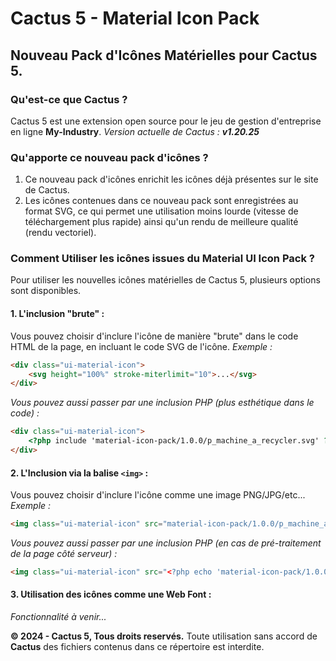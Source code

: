 # Cactus 5 - Material Icon Pack

## Nouveau Pack d'Icônes Matérielles pour Cactus 5.

### Qu'est-ce que Cactus ?
Cactus 5 est une extension open source pour le jeu de gestion d'entreprise en ligne **My-Industry**.
_Version actuelle de Cactus : **v1.20.25**_

### Qu'apporte ce nouveau pack d'icônes ?
1. Ce nouveau pack d'icônes enrichit les icônes déjà présentes sur le site de Cactus.
2. Les icônes contenues dans ce nouveau pack sont enregistrées au format SVG, ce qui permet une utilisation moins lourde (vitesse de téléchargement plus rapide) ainsi qu'un rendu de meilleure qualité (rendu vectoriel).

### Comment Utiliser les icônes issues du Material UI Icon Pack ?
Pour utiliser les nouvelles icônes matérielles de Cactus 5, plusieurs options sont disponibles.

#### 1. L'inclusion "brute" :
Vous pouvez choisir d'inclure l'icône de manière "brute" dans le code HTML de la page, en incluant le code SVG de l'icône.
_Exemple :_
```html
<div class="ui-material-icon">
    <svg height="100%" stroke-miterlimit="10">...</svg>
</div>
```

_Vous pouvez aussi passer par une inclusion PHP (plus esthétique dans le code) :_
```html
<div class="ui-material-icon">
    <?php include 'material-icon-pack/1.0.0/p_machine_a_recycler.svg' ?>
</div>
```

#### 2. L'Inclusion via la balise `<img>` :
Vous pouvez choisir d'inclure l'icône comme une image PNG/JPG/etc...
_Exemple :_
```html
<img class="ui-material-icon" src="material-icon-pack/1.0.0/p_machine_a_recycler.svg" width="48" alt="..." />
```

_Vous pouvez aussi passer par une inclusion PHP (en cas de pré-traitement de la page côté serveur) :_
```html
<img class="ui-material-icon" src="<?php echo 'material-icon-pack/1.0.0/p_machine_a_recycler.svg' ?>" width="48" alt="..." />
```

#### 3. Utilisation des icônes comme une Web Font :
_Fonctionnalité à venir..._

**© 2024 - Cactus 5, Tous droits reservés.** Toute utilisation sans accord de **Cactus** des fichiers contenus dans ce répertoire est interdite.
